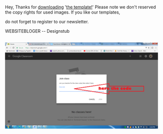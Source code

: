 Hey, Thanks for [downloading](https://github.com/websitebloger/free-css-temp/releases) '[the template!](https://github.com/websitebloger/free-css-temp/tree/downloads/docs/download)' Please note we don't reserved the copy rights for used images.
If you like our templates, 

do not forget to register to our newsletter.

WEBSITEBLOGER
-- Designstub

## ![How to join Class](doc/Class%20code.png?raw=true)
